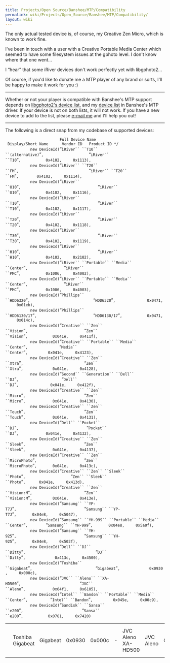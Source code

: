 ```yaml
---
title: Projects/Open Source/Banshee/MTP/Compatibility
permalink: wiki/Projects/Open_Source/Banshee/MTP/Compatibility/
layout: wiki
---
```


The only actual tested device is, of course, my Creative Zen Micro,
which is known to work fine.

I've been in touch with a user with a Creative Portable Media Center
which seemed to have some filesystem issues at the gphoto level. I don't
know where that one went...

I “hear” that some iRiver devices don't work perfectly yet with
libgphoto2...

Of course, if you'd like to donate me a MTP player of any brand or
sorts, I'll be happy to make it work for you :)

------------------------------------------------------------------------

Whether or not your player is compatible with Banshee's MTP support
depends on [libgphoto2's device
list](http://svn.sourceforge.net/viewcvs.cgi/*checkout*/gphoto/trunk/libgphoto2/camlibs/ptp2/library.c),
and my [device
list](http://cvs.gnome.org/viewcvs/*checkout*/banshee/src/Banshee.Dap/Mtp/MtpDeviceId.cs)
in Banshee's MTP driver. If your device is not on both lists, it will
not work. If you have a new device to add to the list, please [e-mail
me](/wiki/Contact "wikilink") and I'll help you out!

------------------------------------------------------------------------

The following is a direct snap from my codebase of supported devices:

`                        Full Device Name                               Display/Short Name      Vendor ID   Product ID */`  
`           new DeviceId(`“`iRiver`` ``T10`` ``(alternative)`”`,                    `“`iRiver`` ``T10`”`,           0x4102,     0x1113),`  
`           new DeviceId(`“`iRiver`` ``T20`` ``FM`”`,                               `“`iRiver`` ``T20`` ``FM`”`,        0x4102,     0x1114),`  
`           new DeviceId(`“`iRiver`` ``U10`”`,                                  `“`iRiver`` ``U10`”`,           0x4102,     0x1116),`  
`           new DeviceId(`“`iRiver`` ``T10`”`,                                  `“`iRiver`` ``T10`”`,           0x4102,     0x1117),`  
`           new DeviceId(`“`iRiver`` ``T20`”`,                                  `“`iRiver`` ``T20`”`,           0x4102,     0x1118),`  
`           new DeviceId(`“`iRiver`` ``T30`”`,                                  `“`iRiver`` ``T30`”`,           0x4102,     0x1119),`  
`           new DeviceId(`“`iRiver`` ``H10`”`,                                  `“`iRiver`` ``H10`”`,           0x4102,     0x2102),`  
`           new DeviceId(`“`iRiver`` ``Portable`` ``Media`` ``Center`”`,                `“`iRiver`` ``PMC`”`,           0x1006,     0x4002),`  
`           new DeviceId(`“`iRiver`` ``Portable`` ``Media`` ``Center`”`,                `“`iRiver`` ``PMC`”`,           0x1006,     0x4003),`  
`           new DeviceId(`“`Phillips`` ``HDD6320`”`,                            `“`HDD6320`”`,              0x0471,     0x01eb),`  
`           new DeviceId(`“`Phillips`` ``HDD6130/17`”`,                         `“`HDD6130/17`”`,           0x0471,     0x014c),`  
`           new DeviceId(`“`Creative`` ``Zen`` ``Vision`”`,                         `“`Zen`` ``Vision`”`,           0x041e,     0x411f),`  
`           new DeviceId(`“`Creative`` ``Portable`` ``Media`` ``Center`”`,              `“`Media`` ``Center`”`,         0x041e,     0x4123),`  
`           new DeviceId(`“`Creative`` ``Zen`` ``Xtra`”`,                           `“`Zen`` ``Xtra`”`,             0x041e,     0x4128),`  
`           new DeviceId(`“`Second`` ``Generation`` ``Dell`` ``DJ`”`,                   `“`Dell`` ``DJ`”`,              0x041e,     0x412f),`  
`           new DeviceId(`“`Creative`` ``Zen`` ``Micro`”`,                          `“`Zen`` ``Micro`”`,            0x041e,     0x4130),`  
`           new DeviceId(`“`Creative`` ``Zen`` ``Touch`”`,                          `“`Zen`` ``Touch`”`,            0x041e,     0x4131),`  
`           new DeviceId(`“`Dell`` ``Pocket`` ``DJ`”`,                              `“`Pocket`` ``DJ`”`,            0x041e,     0x4132),`  
`           new DeviceId(`“`Creative`` ``Zen`` ``Sleek`”`,                          `“`Zen`` ``Sleek`”`,            0x041e,     0x4137),`  
`           new DeviceId(`“`Creative`` ``Zen`` ``MicroPhoto`”`,                     `“`Zen`` ``MicroPhoto`”`,       0x041e,     0x413c),`  
`           new DeviceId(`“`Creative`` ``Zen`` ``Sleek`` ``Photo`”`,                    `“`Zen`` ``Sleek`` ``Photo`”`,      0x041e,     0x413d),`  
`           new DeviceId(`“`Creative`` ``Zen`` ``Vision:M`”`,                       `“`Zen`` ``Vision:M`”`,         0x041e,     0x413e),`  
`           new DeviceId(`“`Samsung`` ``YP-T7J`”`,                              `“`Samsung`` ``YP-T7J`”`,       0x04e8,     0x5047),`  
`           new DeviceId(`“`Samsung`` ``YH-999`` ``Portable`` ``Media`` ``Center`”`,        `“`Samsung`` ``YH-999`”`,       0x04e8,     0x5a0f),`  
`           new DeviceId(`“`Samsung`` ``YH-925`”`,                              `“`Samsung`` ``YH-925`”`,       0x04e8,     0x502f),`  
`           new DeviceId(`“`Dell`` ``DJ`` ``Ditty`”`,                               `“`DJ`` ``Ditty`”`,             0x413c,     0x4500),`  
`           new DeviceId(`“`Toshiba`` ``Gigabeat`”`,                            `“`Gigabeat`”`,             0x0930,     0x000c),`  
`           new DeviceId(`“`JVC`` ``Aleno`` ``XA-HD500`”`,                          `“`JVC`` ``Aleno`”`,            0x04f1,     0x6105),`  
`           new DeviceId(`“`Intel`` ``Bandon`` ``Portable`` ``Media`` ``Center`”`,          `“`Intel`` ``Bandon`”`,         0x045e,     0x00c9),`  
`           new DeviceId(`“`Sandisk`` ``Sansa`` ``e200`”`,                          `“`Sansa`` ``e200`”`,           0x0781,     0x7420)`

|                    |          |        |           |                    |           |        |           |                                    |              |        |           |                    |            |        |        |
|--------------------|----------|--------|-----------|--------------------|-----------|--------|-----------|------------------------------------|--------------|--------|-----------|--------------------|------------|--------|--------|
| | Toshiba Gigabeat | Gigabeat | 0x0930 | 0x000c |- | JVC Aleno XA-HD500 | JVC Aleno | 0x04f1 | 0x6105 |- | Intel Bandon Portable Media Center | Intel Bandon | 0x045e | 0x00c9 |- | Sandisk Sansa e200 | Sansa e200 | 0x0781 | 0x7420 |


